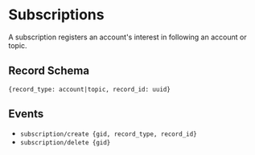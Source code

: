 # Subscriptions

A subscription registers an account's interest in following an account or topic.

## Record Schema

`{record_type: account|topic, record_id: uuid}`

## Events

- `subscription/create {gid, record_type, record_id}`
- `subscription/delete {gid}`
